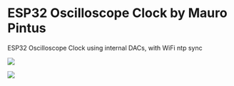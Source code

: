 # ESP32 Oscilloscope Clock by Mauro Pintus

ESP32 Oscilloscope Clock using internal DACs, with WiFi ntp sync

![](https://github.com/maurohh/ESP32_OscilloscopeClock/blob/master/ESP32_OscilloscopeClock_01.jpg)



![](https://github.com/maurohh/ESP32_OscilloscopeClock/blob/master/ESP32_OscilloscopeClock_Excel.jpg)
